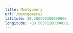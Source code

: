 ```yaml
---
title: Montgomery
url: /montgomery/
latitude: 39.205263300000006
longitude: -89.50571260000001
---
```

